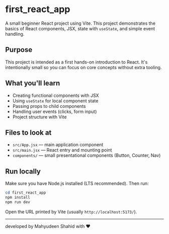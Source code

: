 
# first_react_app

A small beginner React project using Vite. This project demonstrates the basics of React components, JSX, state with `useState`, and simple event handling.

## Purpose

This project is intended as a first hands-on introduction to React. It's intentionally small so you can focus on core concepts without extra tooling.

## What you'll learn

- Creating functional components with JSX
- Using `useState` for local component state
- Passing props to child components
- Handling user events (clicks, form input)
- Project structure with Vite

## Files to look at

- `src/App.jsx` — main application component
- `src/main.jsx` — React entry and mounting point
- `components/` — small presentational components (Button, Counter, Nav)

## Run locally

Make sure you have Node.js installed (LTS recommended). Then run:

```powershell
cd first_react_app
npm install
npm run dev
```

Open the URL printed by Vite (usually `http://localhost:5173/`).

---

developed by Mahyudeen Shahid with ❤